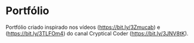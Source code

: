 # Portfólio

Portfólio criado inspirado nos vídeos (https://bit.ly/3Zmucab) e (https://bit.ly/3TLFOm4) do canal Cryptical Coder (https://bit.ly/3JNV8tK).